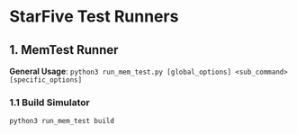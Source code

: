 # StarFive Test Runners

## 1. MemTest Runner
**General Usage**: `python3 run_mem_test.py [global_options] <sub_command> [specific_options]`
### 1.1 Build Simulator
`python3 run_mem_test build`